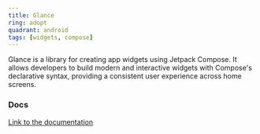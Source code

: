 ```yaml
---
title: Glance
ring: adopt
quadrant: android
tags: [widgets, compose]
---
```


Glance is a library for creating app widgets using Jetpack Compose. It allows developers to build modern and interactive widgets with Compose's declarative syntax, providing a consistent user experience across home screens.

### Docs

[Link to the documentation](https://developer.android.com/jetpack/compose/glance)
